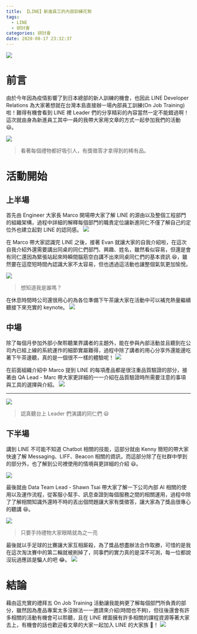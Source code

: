 ```yaml
---
title: 【LINE】新進員工的內部訓練花絮
tags:
  - LINE
  - 研討會
categories: 研討會
date: 2020-08-17 23:32:37
---
```



![](https://i.imgur.com/WQWbTmll.jpg)

# 前言

由於今年因為疫情影響了到日本總部的新人訓練的機會，也因此 LINE Developer Relations 為大家著想就在台灣本島直接辦一場內部員工訓練(On Job Training)啦！難得有機會看到 LINE 裡 Leader 們的分享精彩的內容當然一定不能錯過啊！這次就由身為新進員工其中一員的我帶大家用文章的方式一起參加我們的活動 😃。

![](https://i.imgur.com/iKeSLmF.jpg)

> 看著每個禮物都好吸引人，有獎徵答才拿得到的稀有品。

<!-- more -->

# 活動開始

## 上半場

首先由 Engineer 大家長 Marco 開場帶大家了解 LINE 的源由以及整個工程部門的組織架構，過程中詳細的解釋每個部門的職責定位讓新進同仁不僅了解自己的定位外也建立起對 LINE 的認同感。
![](https://i.imgur.com/IYKPtUQ.jpg)

在 Marco 帶大家認識完 LINE 之後，接著 Evan 就讓大家的自我介紹啦，在這次自我介紹外還需要講出同桌的同仁們部門、興趣、姓名，雖然看似容易，但還是會有同仁還因為緊張站起來時瞬間腦筋空白講不出來同桌同仁們的基本資訊 😆，雖然要在這麼短時間內認識大家不太容易，但也透過這活動也讓整個氣氛更加愉悅。

![](https://i.imgur.com/U0a5Fqo.jpg)

> 想知道我是誰嗎？

在休息時間時公司還很用心的為各位準備下午茶讓大家在活動中可以補充熱量繼續聽接下來充實的 keynote。
![](https://i.imgur.com/PvxGUzK.jpg)

## 中場

除了每個月參加外部小聚聆聽業界講者的主題外，能在參與內部活動並且聽到在公司內已經上線的系統運作的細節實屬難得，過程中除了講者的用心分享外還能邊吃著下午茶邊聽，真的是一個很不一樣的體驗呢！
![](https://i.imgur.com/KknPgT0.jpg)

在前面組織介紹中 Marco 提到 LINE 的每項產品都是很注重品質驗證的部分，接著由 QA Lead - Marc 帶大家更詳細的一一介紹在品質驗證時所需要注意的事項與工具的選擇與介紹。
![](https://i.imgur.com/NOh7bqt.jpg)

---

![](https://i.imgur.com/hYEnx4R.jpg)

> 認真聽台上 Leader 們演講的同仁們 😃

## 下半場

講到 LINE 不可能不知道 Chatbot 相關的技能，這部分就由 Kenny 簡短的帶大家快速了解 Messaging、LIFF、Beacon 相關的資訊，而這部分除了在社群中學到的部分外，也了解到公司裡使用的情境與更詳細的介紹 😃。

![](https://i.imgur.com/tbJSEsX.jpg)

最後就由 Data Team Lead - Shawn Tsai 帶大家了解一下公司內部 AI 相關的使用以及運作流程，從客服小幫手、訊息查證到每個服務之間的相關運用，過程中除了了解相關知識外還時不時的丟出個問題讓大家有獎徵答，讓大家為了獎品很專心的聽講 😆。

![](https://i.imgur.com/ubKdXOw.jpg)

> 只要手持禮物大家眼睛就為之一亮

最後就以手足球的比賽讓大家互相廝殺，為了獎品想盡辦法合作取勝，可惜的是我在這次淘汰賽中的第二輪就被刷掉了，同事們的實力真的是深不可測，每一位都說沒玩過應該是騙人的吧 😂。
![](https://i.imgur.com/wOw50HQ.jpg)

# 結論

藉由這充實的禮拜五 On Job Training 活動讓我能夠更了解每個部門所負責的部分，雖然因為產品專案太多沒辦法一一邀請來介紹(時間也不夠)，但往後還會有許多相關的活動有機會可以聆聽，且在 LINE 裡面擁有許多相關的課程資源等著大家去上，有機會的話也歡迎看文章的大家一起加入 LINE 的大家族 🤙！
![](https://i.imgur.com/dZRj1SL.jpg)
